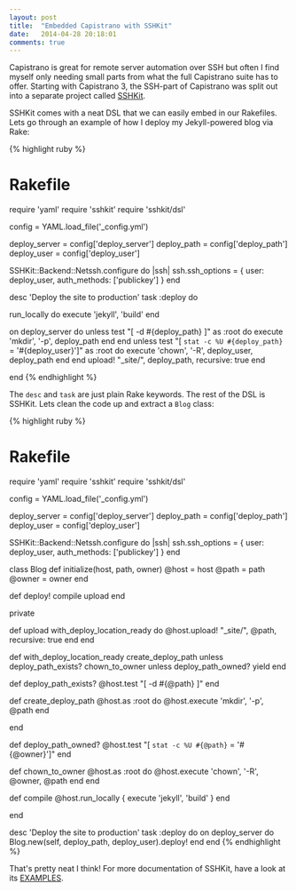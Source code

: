 ```yaml
---
layout: post
title:  "Embedded Capistrano with SSHKit"
date:   2014-04-28 20:18:01
comments: true
---
```


Capistrano is great for remote server automation over SSH but often I find myself only needing small parts from what the full
Capistrano suite has to offer. Starting with Capistrano 3, the SSH-part of Capistrano was split out into a separate project called
[SSHKit](https://github.com/capistrano/sshkit).

SSHKit comes with a neat DSL that we can easily embed in our Rakefiles. Lets go through an example of how I deploy my Jekyll-powered blog via Rake:

{% highlight ruby %}
# Rakefile
require 'yaml'
require 'sshkit'
require 'sshkit/dsl'

config = YAML.load_file('_config.yml')

deploy_server = config['deploy_server']
deploy_path = config['deploy_path']
deploy_user = config['deploy_user']

SSHKit::Backend::Netssh.configure do |ssh|
  ssh.ssh_options = {
      user: deploy_user,
      auth_methods: ['publickey']
  }
end

desc 'Deploy the site to production'
task :deploy do

  run_locally do
    execute 'jekyll', 'build'
  end

  on deploy_server do
    unless test "[ -d #{deploy_path} ]"
      as :root do
        execute 'mkdir', '-p', deploy_path
      end
    end
    unless test "[ `stat -c %U #{deploy_path}` = '#{deploy_user}']"
      as :root do
        execute 'chown', '-R', deploy_user, deploy_path
      end
    end
    upload! "_site/", deploy_path, recursive: true
  end

end
{% endhighlight %}

The `desc` and `task` are just plain Rake keywords. The rest of the DSL is SSHKit. Lets clean the code up and extract a `Blog` class:

{% highlight ruby %}
# Rakefile
require 'yaml'
require 'sshkit'
require 'sshkit/dsl'

config = YAML.load_file('_config.yml')

deploy_server = config['deploy_server']
deploy_path = config['deploy_path']
deploy_user = config['deploy_user']

SSHKit::Backend::Netssh.configure do |ssh|
  ssh.ssh_options = {
      user: deploy_user,
      auth_methods: ['publickey']
  }
end

class Blog
  def initialize(host, path, owner)
    @host = host
    @path = path
    @owner = owner
  end

  def deploy!
    compile
    upload
  end

  private

  def upload
    with_deploy_location_ready do
      @host.upload! "_site/", @path, recursive: true
    end
  end

  def with_deploy_location_ready
    create_deploy_path unless deploy_path_exists?
    chown_to_owner unless deploy_path_owned?
    yield
  end

  def deploy_path_exists?
    @host.test "[ -d #{@path} ]"
  end

  def create_deploy_path
    @host.as :root do
      @host.execute 'mkdir', '-p', @path
    end

  end

  def deploy_path_owned?
    @host.test "[ `stat -c %U #{@path}` = '#{@owner}']"
  end

  def chown_to_owner
    @host.as :root do
      @host.execute 'chown', '-R', @owner, @path
    end
  end

  def compile
    @host.run_locally { execute 'jekyll', 'build' }
  end

end

desc 'Deploy the site to production'
task :deploy do
  on deploy_server do
    Blog.new(self, deploy_path, deploy_user).deploy!
  end
end
{% endhighlight %}

That's pretty neat I think! For more documentation of SSHKit, have a look at its [EXAMPLES](https://github.com/capistrano/sshkit/blob/master/EXAMPLES.md).
